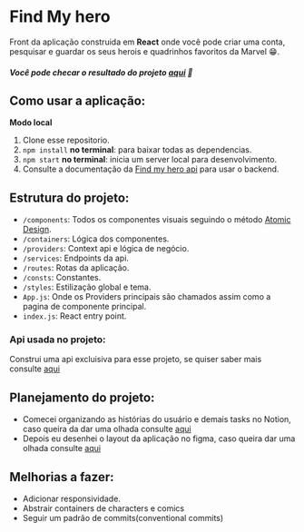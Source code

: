 # Find My hero

Front da aplicação construida em **React** onde você pode criar uma conta, pesquisar e guardar os seus herois e quadrinhos favoritos da Marvel :grin:.
##### Você pode checar o resultado do projeto [aqui](https://find-my-hero.jucielly.dev/home) 🦸

## Como usar a aplicação:

**Modo local**

1. Clone esse repositorio.
2. `npm install` **no terminal**: para baixar todas as dependencias.
3. `npm start` **no terminal**: inicia um server local para desenvolvimento.
4. Consulte a documentação da [Find my hero api](https://github.com/jucielly/marvel-api) para usar o backend.

## Estrutura do projeto:

- `/components`: Todos os componentes visuais seguindo o método [Atomic Design](https://bradfrost.com/blog/post/atomic-web-design/).
- `/containers`: Lógica dos componentes.
- `/providers`: Context api e lógica de negócio.
- `/services`: Endpoints da api.
- `/routes`: Rotas da aplicação.
- `/consts`: Constantes.
- `/styles`: Estilização global e tema.
- `App.js`: Onde os Providers principais são chamados assim como a pagina de componente principal.
- `index.js`: React entry point.

### Api usada no projeto:

Construi uma api excluisiva para esse projeto, se quiser saber mais consulte [aqui](https://github.com/jucielly/marvel-api)

## Planejamento do projeto:

- Comecei organizando as histórias do usuário e demais tasks no Notion, caso queira da dar uma olhada consulte [aqui](https://www.notion.so/7b8b5641888d444bb7fb1c9d74ff1227?v=76696152e5da46cbadb4dcbe275e5c62)
- Depois eu desenhei o layout da aplicação no figma, caso queira dar uma olhada consulte [aqui](https://www.figma.com/file/FS2fmOblfHWDKGcZtSsJGM/Marvel-App?node-id=0%3A1)


## Melhorias a fazer: 

- Adicionar responsividade.
- Abstrair containers de characters e comics
- Seguir um padrão de commits(conventional commits) 
